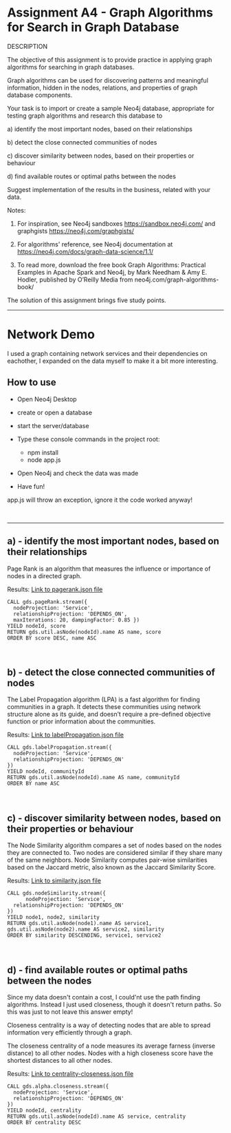 # Assignment A4 - Graph Algorithms for Search in Graph Database
DESCRIPTION

The objective of this assignment is to provide practice in applying graph algorithms for searching in graph databases.



Graph algorithms can be used for discovering patterns and meaningful information, hidden in the nodes, relations, and properties of graph database components.



Your task is to import or create a sample Neo4j database, appropriate for testing graph algorithms and research this database to

a)    identify the most important nodes, based on their relationships

b)   detect the close connected communities of nodes

c)   discover similarity between nodes, based on their properties or behaviour

d)   find available routes or optimal paths between the nodes



Suggest implementation of the results in the business, related with your data.



Notes:

1.    For inspiration, see Neo4j sandboxes https://sandbox.neo4j.com/ and graphgists https://neo4j.com/graphgists/

2.    For algorithms' reference, see Neo4j documentation at https://neo4j.com/docs/graph-data-science/1.1/

3.    To read more, download the free book Graph Algorithms: Practical Examples in Apache Spark and Neo4j, by Mark Needham & Amy E. Hodler, published by O’Reilly Media from neo4j.com/graph-algorithms-book/



The solution of this assignment brings five study points.


---

# Network Demo
I used a graph containing network services and their dependencies on eachother, I expanded on the data myself to make it a bit more interesting.

## How to use

* Open Neo4j Desktop
* create or open a database
* start the server/database

* Type these console commands in the project root:
    * npm install
    * node app.js
* Open Neo4j and check the data was made
* Have fun!

app.js will throw an exception, ignore it the code worked anyway!


<br>

---

## a) - identify the most important nodes, based on their relationships
Page Rank is an algorithm that measures the influence or importance of nodes in a directed graph.

Results: [Link to pagerank.json file](pagerank.json)

```cypher
CALL gds.pageRank.stream({
  nodeProjection: 'Service',
  relationshipProjection: 'DEPENDS_ON',
  maxIterations: 20, dampingFactor: 0.85 })
YIELD nodeId, score
RETURN gds.util.asNode(nodeId).name AS name, score
ORDER BY score DESC, name ASC

```

<br>

## b) - detect the close connected communities of nodes

The Label Propagation algorithm (LPA) is a fast algorithm for finding communities in a graph. It detects these communities using network structure alone as its guide, and doesn’t require a pre-defined objective function or prior information about the communities.

Results: [Link to labelPropagation.json file](labelPropagation.json)
```cypher
CALL gds.labelPropagation.stream({
  nodeProjection: 'Service',
  relationshipProjection: 'DEPENDS_ON'
})
YIELD nodeId, communityId
RETURN gds.util.asNode(nodeId).name AS name, communityId
ORDER BY name ASC
```
<br>

## c) - discover similarity between nodes, based on their properties or behaviour
The Node Similarity algorithm compares a set of nodes based on the nodes they are connected to. Two nodes are considered similar if they share many of the same neighbors. Node Similarity computes pair-wise similarities based on the Jaccard metric, also known as the Jaccard Similarity Score.

Results: [Link to similarity.json file](similarity.json)


```cypher
CALL gds.nodeSimilarity.stream({
      nodeProjection: 'Service',
  relationshipProjection: 'DEPENDS_ON'
})
YIELD node1, node2, similarity
RETURN gds.util.asNode(node1).name AS service1, gds.util.asNode(node2).name AS service2, similarity
ORDER BY similarity DESCENDING, service1, service2
```
<br>

## d) - find available routes or optimal paths between the nodes
Since my data doesn't contain a cost, I could'nt use the path finding algorithms. Instead I just used closeness, though it doesn't return paths. So this was just to not leave this answer empty!

Closeness centrality is a way of detecting nodes that are able to spread information very efficiently through a graph.

The closeness centrality of a node measures its average farness (inverse distance) to all other nodes. Nodes with a high closeness score have the shortest distances to all other nodes.

Results: [Link to centrality-closeness.json file](centrality-closeness.json)

```cypher
CALL gds.alpha.closeness.stream({
  nodeProjection: 'Service',
  relationshipProjection: 'DEPENDS_ON'
})
YIELD nodeId, centrality
RETURN gds.util.asNode(nodeId).name AS service, centrality
ORDER BY centrality DESC
```
